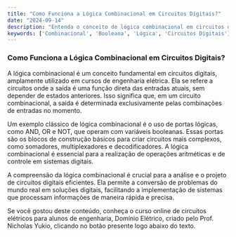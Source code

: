 ```yaml
---
title: "Como Funciona a Lógica Combinacional em Circuitos Digitais?"
date: "2024-09-14"
description: "Entenda o conceito de lógica combinacional em circuitos digitais e sua importância na engenharia elétrica."
keywords: ['Combinacional', 'Booleana', 'Lógica', 'Circuitos Digitais']
---
```


### Como Funciona a Lógica Combinacional em Circuitos Digitais?

A lógica combinacional é um conceito fundamental em circuitos digitais, amplamente utilizado em cursos de engenharia elétrica. Ela se refere a circuitos onde a saída é uma função direta das entradas atuais, sem depender de estados anteriores. Isso significa que, em um circuito combinacional, a saída é determinada exclusivamente pelas combinações de entradas no momento.

Um exemplo clássico de lógica combinacional é o uso de portas lógicas, como AND, OR e NOT, que operam com variáveis booleanas. Essas portas são os blocos de construção básicos para criar circuitos mais complexos, como somadores, multiplexadores e decodificadores. A lógica combinacional é essencial para a realização de operações aritméticas e de controle em sistemas digitais.

A compreensão da lógica combinacional é crucial para a análise e o projeto de circuitos digitais eficientes. Ela permite a conversão de problemas do mundo real em soluções digitais, facilitando a implementação de sistemas que processam informações de maneira rápida e precisa.

Se você gostou deste conteúdo, conheça o curso online de circuitos elétricos para alunos de engenharia, Domínio Elétrico, criado pelo Prof. Nicholas Yukio, clicando no botão presente logo abaixo do texto.